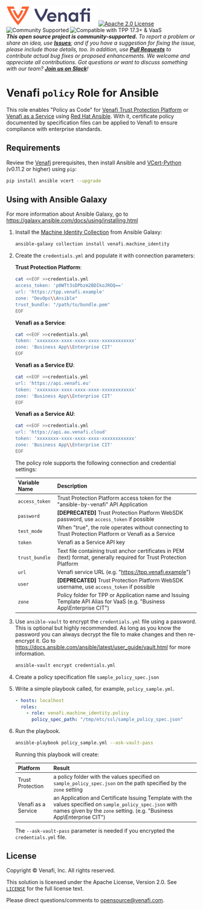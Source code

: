 ![Venafi](https://raw.githubusercontent.com/Venafi/.github/master/images/Venafi_logo.png)
[![Apache 2.0 License](https://img.shields.io/badge/License-Apache%202.0-blue.svg)](https://opensource.org/licenses/Apache-2.0)
![Community Supported](https://img.shields.io/badge/Support%20Level-Community-brightgreen)
![Compatible with TPP 17.3+ & VaaS](https://img.shields.io/badge/Compatibility-TPP%2017.3+%20%26%20VaaS-f9a90c)  
_**This open source project is community-supported.** To report a problem or share an idea, use
**[Issues](../../issues)**; and if you have a suggestion for fixing the issue, please include those details, too.
In addition, use **[Pull Requests](../../pulls)** to contribute actual bug fixes or proposed enhancements.
We welcome and appreciate all contributions. Got questions or want to discuss something with our team?
**[Join us on Slack](https://join.slack.com/t/venafi-integrations/shared_invite/zt-i8fwc379-kDJlmzU8OiIQOJFSwiA~dg)**!_

# Venafi `policy` Role for Ansible

This role enables "Policy as Code" for [Venafi Trust Protection Platform](https://www.venafi.com/platform/trust-protection-platform)
or [Venafi as a Service](https://vaas.venafi.com/) using [Red Hat Ansible](https://www.ansible.com/).  With it, certificate policy
documented by specification files can be applied to Venafi to ensure compliance with enterprise standards.

## Requirements

Review the [Venafi](https://github.com/Venafi/vcert-python#prerequisites-for-using-with-trust-protection-platform)
prerequisites, then install Ansible and [VCert-Python](https://github.com/Venafi/vcert-python) (v0.11.2 or higher) using `pip`:
```sh
pip install ansible vcert --upgrade
```

## Using with Ansible Galaxy

For more information about Ansible Galaxy, go to https://galaxy.ansible.com/docs/using/installing.html    

1. Install the [Machine Identity Collection](https://galaxy.ansible.com/venafi/machine_identity) from Ansible Galaxy:

   ```sh
   ansible-galaxy collection install venafi.machine_identity
   ```

1. Create the `credentials.yml` and populate it with connection parameters:

   **Trust Protection Platform**:
   
   ```sh
   cat <<EOF >>credentials.yml
   access_token: 'p0WTt3sDPbzm2BDIkoJROQ=='
   url: 'https://tpp.venafi.example'
   zone: "DevOps\\Ansible"
   trust_bundle: "/path/to/bundle.pem"
   EOF
   ```

   **Venafi as a Service**:
   
   ```sh
   cat <<EOF >>credentials.yml
   token: 'xxxxxxxx-xxxx-xxxx-xxxx-xxxxxxxxxxxx'
   zone: 'Business App\\Enterprise CIT'
   EOF
   ```

   **Venafi as a Service EU**:
   
   ```sh
   cat <<EOF >>credentials.yml
   url: 'https://api.venafi.eu'
   token: 'xxxxxxxx-xxxx-xxxx-xxxx-xxxxxxxxxxxx'
   zone: 'Business App\\Enterprise CIT'
   EOF
   ```
   
   **Venafi as a Service AU**:

   ```sh
   cat <<EOF >>credentials.yml
   url: 'https://api.au.venafi.cloud'
   token: 'xxxxxxxx-xxxx-xxxx-xxxx-xxxxxxxxxxxx'
   zone: 'Business App\\Enterprise CIT'
   EOF
   ```

   The policy role supports the following connection and credential settings:
   
   | Variable Name  | Description                                                  |
   | -------------- | ------------------------------------------------------------ |
   | `access_token` | Trust Protection Platform access token for the "ansible-by-venafi" API Application |
   | `password`     | **[DEPRECATED]** Trust Protection Platform WebSDK password, use `access_token` if possible |
   | `test_mode`    | When "true", the role operates without connecting to Trust Protection Platform or Venafi as a Service |
   | `token`        | Venafi as a Service API key                                         |
   | `trust_bundle` | Text file containing trust anchor certificates in PEM (text) format, generally required for Trust Protection Platform |
   | `url`          | Venafi service URL (e.g. "https://tpp.venafi.example") |
   | `user`         | **[DEPRECATED]** Trust Protection Platform WebSDK username, use `access_token` if possible |
   | `zone`         | Policy folder for TPP or Application name and Issuing Template API Alias for VaaS (e.g. "Business App\Enterprise CIT") |

1. Use `ansible-vault` to encrypt the `credentials.yml` file using a password.  This is optional but highly recommended.
   As long as you know the password you can always decrypt the file to make changes and then re-encrypt it.
   Go to https://docs.ansible.com/ansible/latest/user_guide/vault.html for more information.

   ```sh
   ansible-vault encrypt credentials.yml
   ```

1. Create a policy specification file `sample_policy_spec.json`
   
1. Write a simple playbook called, for example, `policy_sample.yml`.

   ```yaml
   - hosts: localhost
     roles:
       - role: venafi.machine_identity.policy
         policy_spec_path: "/tmp/etc/ssl/sample_policy_spec.json"
   ```

1. Run the playbook.

   ```sh
   ansible-playbook policy_sample.yml --ask-vault-pass
   ```
   
   Running this playbook will create:
   
   | Platform            | Result |
   | ------------------- | ------ |
   | Trust Protection    | a policy folder with the values specified on `sample_policy_spec.json` on the path specified by the `zone` setting |
   | Venafi as a Service | an Application and Certificate Issuing Template with the values specified on `sample_policy_spec.json` with names given by the `zone` setting. (e.g. "Business App\Enterprise CIT") |
   
   The `--ask-vault-pass` parameter is needed if you encrypted the `credentials.yml` file.
   
## License

Copyright &copy; Venafi, Inc. All rights reserved.

This solution is licensed under the Apache License, Version 2.0. See [`LICENSE`](../../LICENSE) for the full license text.

Please direct questions/comments to opensource@venafi.com.
